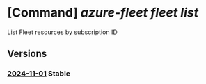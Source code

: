 # [Command] _azure-fleet fleet list_

List Fleet resources by subscription ID

## Versions

### [2024-11-01](/Resources/mgmt-plane/L3N1YnNjcmlwdGlvbnMve30vcHJvdmlkZXJzL21pY3Jvc29mdC5henVyZWZsZWV0L2ZsZWV0cw==/2024-11-01.xml) **Stable**

<!-- mgmt-plane /subscriptions/{}/providers/microsoft.azurefleet/fleets 2024-11-01 -->
<!-- mgmt-plane /subscriptions/{}/resourcegroups/{}/providers/microsoft.azurefleet/fleets 2024-11-01 -->
